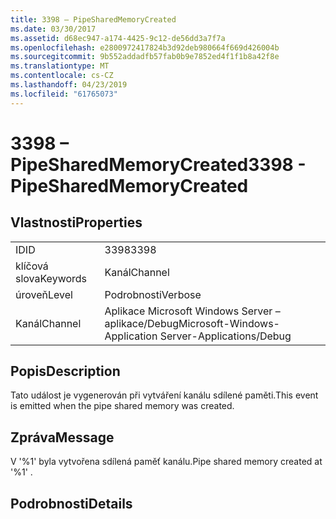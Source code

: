 ```yaml
---
title: 3398 – PipeSharedMemoryCreated
ms.date: 03/30/2017
ms.assetid: d68ec947-a174-4425-9c12-de56dd3a7f7a
ms.openlocfilehash: e2800972417824b3d92deb980664f669d426004b
ms.sourcegitcommit: 9b552addadfb57fab0b9e7852ed4f1f1b8a42f8e
ms.translationtype: MT
ms.contentlocale: cs-CZ
ms.lasthandoff: 04/23/2019
ms.locfileid: "61765073"
---
```

# <a name="3398---pipesharedmemorycreated"></a><span data-ttu-id="bf427-102">3398 – PipeSharedMemoryCreated</span><span class="sxs-lookup"><span data-stu-id="bf427-102">3398 - PipeSharedMemoryCreated</span></span>
## <a name="properties"></a><span data-ttu-id="bf427-103">Vlastnosti</span><span class="sxs-lookup"><span data-stu-id="bf427-103">Properties</span></span>  
  
|||  
|-|-|  
|<span data-ttu-id="bf427-104">ID</span><span class="sxs-lookup"><span data-stu-id="bf427-104">ID</span></span>|<span data-ttu-id="bf427-105">3398</span><span class="sxs-lookup"><span data-stu-id="bf427-105">3398</span></span>|  
|<span data-ttu-id="bf427-106">klíčová slova</span><span class="sxs-lookup"><span data-stu-id="bf427-106">Keywords</span></span>|<span data-ttu-id="bf427-107">Kanál</span><span class="sxs-lookup"><span data-stu-id="bf427-107">Channel</span></span>|  
|<span data-ttu-id="bf427-108">úroveň</span><span class="sxs-lookup"><span data-stu-id="bf427-108">Level</span></span>|<span data-ttu-id="bf427-109">Podrobnosti</span><span class="sxs-lookup"><span data-stu-id="bf427-109">Verbose</span></span>|  
|<span data-ttu-id="bf427-110">Kanál</span><span class="sxs-lookup"><span data-stu-id="bf427-110">Channel</span></span>|<span data-ttu-id="bf427-111">Aplikace Microsoft Windows Server – aplikace/Debug</span><span class="sxs-lookup"><span data-stu-id="bf427-111">Microsoft-Windows-Application Server-Applications/Debug</span></span>|  
  
## <a name="description"></a><span data-ttu-id="bf427-112">Popis</span><span class="sxs-lookup"><span data-stu-id="bf427-112">Description</span></span>  
 <span data-ttu-id="bf427-113">Tato událost je vygenerován při vytváření kanálu sdílené paměti.</span><span class="sxs-lookup"><span data-stu-id="bf427-113">This event is emitted when the pipe shared memory was created.</span></span>  
  
## <a name="message"></a><span data-ttu-id="bf427-114">Zpráva</span><span class="sxs-lookup"><span data-stu-id="bf427-114">Message</span></span>  
 <span data-ttu-id="bf427-115">V '%1' byla vytvořena sdílená paměť kanálu.</span><span class="sxs-lookup"><span data-stu-id="bf427-115">Pipe shared memory created at '%1' .</span></span>  
  
## <a name="details"></a><span data-ttu-id="bf427-116">Podrobnosti</span><span class="sxs-lookup"><span data-stu-id="bf427-116">Details</span></span>
